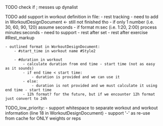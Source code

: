 TODO check if ; messes up dynalist
        
TODO add support in workout definition in file:
    - rest tracking
        - need to add in WorkoutDesignDocument <- still not finished tho
            - if only 1 number (i.e. 30, 60, 90, 120) assume seconds
            - if format m:sec (i.e. 1:20, 2:00) process minutes:seconds
        - need to support 
            - rest after set
            - rest after exercise #Rest_markup

    - outlined format in WorkoutDesignDocument:
        - #start_time in workout name #Style2

        - #duration in workout
            - calculate duration from end time - start time (not as easy as it sounds)
            - if end time < start time:
                - duration is provided and we can use it
            - else:
                - duration is not provided and we must calculate it using end time - start time
            - 12h format? for the future, but if we encounter 12h format just convert to 24h 

TODO_low_priority:
    - support whitespace to separate workout and workout information (line 18 in WorkoutDesignDocument)
    - support '-' as re-use from cache for ONLY weights or reps